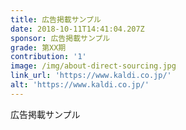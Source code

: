 ```yaml
---
title: 広告掲載サンプル
date: 2018-10-11T14:41:04.207Z
sponsor: 広告掲載サンプル
grade: 第XX期
contribution: '1'
image: /img/about-direct-sourcing.jpg
link_url: 'https://www.kaldi.co.jp/'
alt: 'https://www.kaldi.co.jp/'
---
```

広告掲載サンプル
